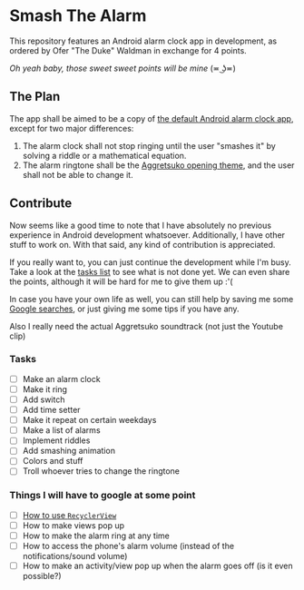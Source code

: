 # Smash The Alarm
This repository features an Android alarm clock app in development,
as ordered by Ofer "The Duke" Waldman in exchange for 4 points.

*Oh yeah baby, those sweet sweet points will be mine* (≖ ͜ʖ≖)

## The Plan
The app shall be aimed to be a copy of [the default Android alarm clock app](https://play.google.com/store/apps/details?id=com.google.android.deskclock&authuser=0),
except for two major differences:
1. The alarm clock shall not stop ringing until the user "smashes it" by solving a riddle or a mathematical equation.
2. The alarm ringtone shall be the [Aggretsuko opening theme](https://www.youtube.com/watch?v=z9jGaJJlNyo), and the user shall not be able to change it.

## Contribute
Now seems like a good time to note that I have absolutely no previous experience in Android development whatsoever.
Additionally, I have other stuff to work on.
With that said, any kind of contribution is appreciated.

If you really want to, you can just continue the development while I'm busy.
Take a look at the [tasks list](https://github.com/PaperBag42/SmashTheAlarmClock#tasks) to see what is not done yet.
We can even share the points, although it will be hard for me to give them up :'(

In case you have your own life as well, you can still help by saving me some [Google searches](https://github.com/PaperBag42/SmashTheAlarmClock#things-i-will-have-to-google-at-some-point),
or just giving me some tips if you have any.

Also I really need the actual Aggretsuko soundtrack (not just the Youtube clip)

### Tasks
- [ ] Make an alarm clock
- [ ] Make it ring
- [ ] Add switch
- [ ] Add time setter
- [ ] Make it repeat on certain weekdays
- [ ] Make a list of alarms
- [ ] Implement riddles
- [ ] Add smashing animation
- [ ] Colors and stuff
- [ ] Troll whoever tries to change the ringtone

### Things I will have to google at some point
- [ ] [How to use `RecyclerView`](https://www.youtube.com/watch?v=jS0buQyfJfs)
- [ ] How to make views pop up
- [ ] How to make the alarm ring at any time
- [ ] How to access the phone's alarm volume (instead of the notifications/sound volume)
- [ ] How to make an activity/view pop up when the alarm goes off (is it even possible?)
